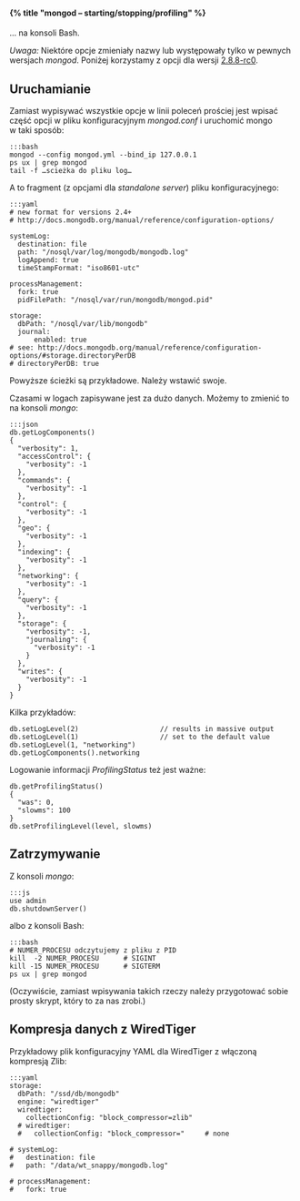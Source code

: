 #### {% title "mongod – starting/stopping/profiling" %}

… na konsoli Bash.

*Uwaga:* Niektóre opcje zmieniały nazwy lub występowały tylko
w pewnych wersjach *mongod*. Poniżej korzystamy z opcji
dla wersji [2.8.8-rc0](http://docs.mongodb.org/manual/reference/configuration-options/).

## Uruchamianie

Zamiast wypisywać wszystkie opcje w linii poleceń prościej jest
wpisać część opcji w pliku konfiguracyjnym *mongod.conf*
i uruchomić mongo w taki sposób:

    :::bash
    mongod --config mongod.yml --bind_ip 127.0.0.1
    ps ux | grep mongod
    tail -f …scieżka do pliku log…

A to fragment (z opcjami dla *standalone server*) pliku konfiguracyjnego:

    :::yaml
    # new format for versions 2.4+
    # http://docs.mongodb.org/manual/reference/configuration-options/

    systemLog:
      destination: file
      path: "/nosql/var/log/mongodb/mongodb.log"
      logAppend: true
      timeStampFormat: "iso8601-utc"

    processManagement:
      fork: true
      pidFilePath: "/nosql/var/run/mongodb/mongod.pid"

    storage:
      dbPath: "/nosql/var/lib/mongodb"
      journal:
          enabled: true
    # see: http://docs.mongodb.org/manual/reference/configuration-options/#storage.directoryPerDB
    # directoryPerDB: true

Powyższe ścieżki są przykładowe. Należy wstawić swoje.

Czasami w logach zapisywane jest za dużo danych.
Możemy to zmienić to na konsoli *mongo*:

    :::json
    db.getLogComponents()
    {
      "verbosity": 1,
      "accessControl": {
        "verbosity": -1
      },
      "commands": {
        "verbosity": -1
      },
      "control": {
        "verbosity": -1
      },
      "geo": {
        "verbosity": -1
      },
      "indexing": {
        "verbosity": -1
      },
      "networking": {
        "verbosity": -1
      },
      "query": {
        "verbosity": -1
      },
      "storage": {
        "verbosity": -1,
        "journaling": {
          "verbosity": -1
        }
      },
      "writes": {
        "verbosity": -1
      }
    }

Kilka przykładów:

    db.setLogLevel(2)                    // results in massive output
    db.setLogLevel(1)                    // set to the default value
    db.setLogLevel(1, "networking")
    db.getLogComponents().networking

Logowanie informacji *ProfilingStatus* też jest ważne:

    db.getProfilingStatus()
    {
      "was": 0,
      "slowms": 100
    }
    db.setProfilingLevel(level, slowms)


## Zatrzymywanie

Z konsoli *mongo*:

    :::js
    use admin
    db.shutdownServer()

albo z konsoli Bash:

    :::bash
    # NUMER_PROCESU odczytujemy z pliku z PID
    kill  -2 NUMER_PROCESU      # SIGINT
    kill -15 NUMER_PROCESU      # SIGTERM
    ps ux | grep mongod

(Oczywiście, zamiast wpisywania takich rzeczy należy przygotować
sobie prosty skrypt, który to za nas zrobi.)


## Kompresja danych z WiredTiger

Przykładowy plik konfiguracyjny YAML dla WiredTiger
z włączoną kompresją Zlib:

    :::yaml
    storage:
      dbPath: "/ssd/db/mongodb"
      engine: "wiredtiger"
      wiredtiger:
        collectionConfig: "block_compressor=zlib"
      # wiredtiger:
      #   collectionConfig: "block_compressor="     # none

    # systemLog:
    #   destination: file
    #   path: "/data/wt_snappy/mongodb.log"

    # processManagement:
    #   fork: true
